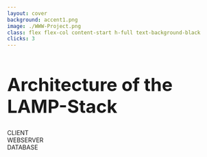 ```yaml
---
layout: cover
background: accent1.png
image: ./WWW-Project.png
class: flex flex-col content-start h-full text-background-black
clicks: 3
---
```


<h1 class="text-center"> Architecture of the LAMP-Stack</h1>

<div class="flex items-center flex-col  text-center grow-0 content-center space-y-8 pt-5">
  <div class="rounded-xl bg-accent-5 p-2">CLIENT</div>
  <mdi:arrow-down-bold class="fill-current text-sm" v-click="1"/>
  <div class="rounded-xl bg-accent-3 p-2" v-click="1">WEBSERVER</div>
  <div class="flex ">
    <mdi:arrow-down-bold class="fill-current text-sm" v-click="3"/>
    <mdi:arrow-down-bold class="fill-current text-sm" v-click="2"/>
    <mdi:arrow-down-bold class="fill-current text-sm" v-click="3"/>
  </div>

  
  <div class="rounded-xl bg-accent-2 p-2" v-click="2">DATABASE</div>
</div>

<style>
h1  {
  font-size: 3em !important;
}
</style>

<Footer
  title="IONOS SE"
  :social="[
    { type: 'gh', username: 'ionos-deploy-now' }
  ]"
/>

<!--
* editors are using the client to gernate the content.
* developers focus on the webserver and database
-->
